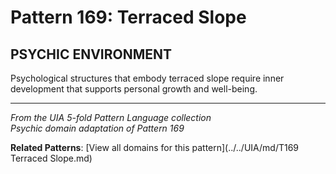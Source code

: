 # Pattern 169: Terraced Slope

## PSYCHIC ENVIRONMENT

Psychological structures that embody terraced slope require inner development that supports personal growth and well-being.

---

*From the UIA 5-fold Pattern Language collection*  
*Psychic domain adaptation of Pattern 169*

**Related Patterns**: [View all domains for this pattern](../../UIA/md/T169 Terraced Slope.md)